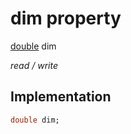 


# dim property






[double](https://api.flutter.dev/flutter/dart-core/double-class.html) dim
  
_read / write_






## Implementation

```dart
double dim;


```








